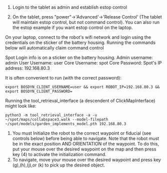 1. Login to the tablet as admin and establish estop control

2. On the tablet, press "power"->'Advanced'->'Release Control' (The tablet will maintain estop control, but not command control). You can also run the estop example if you want estop control on the laptop.

On your laptop, connect to the robot's wifi network and login using the credentials on the sticker of the battery housing. Running the commands below will automatically claim command control

Spot Login info is on a sticker on the battery housing.
Admin username: admin
User Username: user
Core Username: spot
Core Password: <lab password>
Spot's IP address: 192.168.80.3

It is often convenient to run (with the correct password): 
```
export BOSDYN_CLIENT_USERNAME=user && export ROBOT_IP=192.168.80.3 && export BOSDYN_CLIENT_PASSWORD=
```

Running the tool_retrieval_interface (a descendent of ClickMapInterface) might look like:
```
python3 -m tool_retrieval_interface -a -u ~/spot/maps/collabspace3.walk --model-filepath ~/spot/models/garden_implements_model.pth 192.168.80.3
```

1. You must Initialize the robot to the correct waypoint or fiducial (see controls below) before being able to navigate. Note that the robot must be in the exact position AND ORIENTATION of the waypoint. To do this, put your mouse over the desired waypoint on the map and then press key (4) to activate the initialization command.
2. To navigate, move your mouse over the desired waypoint and press key (g),(h),(j),or (k) to pick up the desired object.
